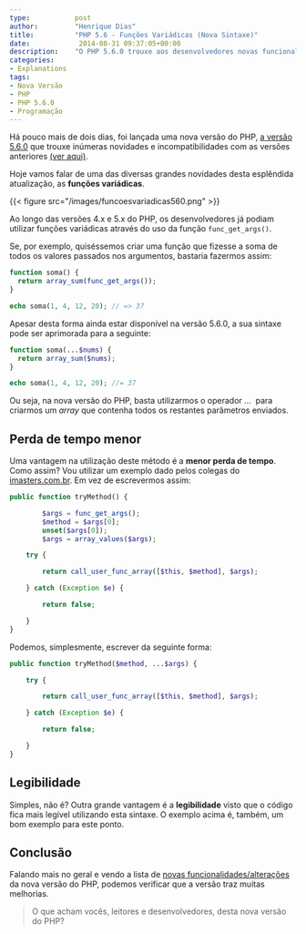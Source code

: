 ```yaml
---
type:           post
author:         "Henrique Dias"
title:          "PHP 5.6 - Funções Variádicas (Nova Sintaxe)"
date:            2014-08-31 09:37:05+00:00
description:    "O PHP 5.6.0 trouxe aos desenvolvedores novas funcionalidades e formas de trabalhar. Uma das melhores novidades é a nova sintaxe das funções variádicas."
categories:
- Explanations
tags:
- Nova Versão
- PHP
- PHP 5.6.0
- Programação
---
```


Há pouco mais de dois dias, foi lançada uma nova versão do PHP, [a versão 5.6.0](http://php.net/archive/2014.php#id2014-08-28-1) que trouxe inúmeras novidades e incompatibilidades com as versões anteriores [(ver aqui)](http://pt2.php.net/manual/en/migration56.php).

Hoje vamos falar de uma das diversas grandes novidades desta esplêndida atualização, as **funções variádicas**.

{{< figure src="/images/funcoesvariadicas560.png" >}}

Ao longo das versões 4.x e 5.x do PHP, os desenvolvedores já podiam utilizar funções variádicas através do uso da função ```func_get_args()```.

Se, por exemplo, quiséssemos criar uma função que fizesse a soma de todos os valores passados nos argumentos, bastaria fazermos assim:

```php
function soma() {
  return array_sum(func_get_args());
}

echo soma(1, 4, 12, 20); // => 37
```

Apesar desta forma ainda estar disponível na versão 5.6.0, a sua sintaxe pode ser aprimorada para a seguinte:

```php
function soma(...$nums) {
  return array_sum($nums);
}

echo soma(1, 4, 12, 20); //= 37
```

Ou seja, na nova versão do PHP, basta utilizarmos o operador ...  para criarmos um _array_ que contenha todos os restantes parâmetros enviados.


## Perda de tempo menor


Uma vantagem na utilização deste método é a **menor perda de tempo**. Como assim? Vou utilizar um exemplo dado pelos colegas do [imasters.com.br](http://imasters.com.br). Em vez de escrevermos assim:

```php
public function tryMethod() {

        $args = func_get_args();
        $method = $args[0];
        unset($args[0]);
        $args = array_values($args);

    try {

        return call_user_func_array([$this, $method], $args);

    } catch (Exception $e) {

        return false;

    }
}
```

Podemos, simplesmente, escrever da seguinte forma:

```php
public function tryMethod($method, ...$args) {

    try {

        return call_user_func_array([$this, $method], $args);

    } catch (Exception $e) {

        return false;

    }
}
```


## Legibilidade


Simples, não é? Outra grande vantagem é a **legibilidade** visto que o código fica mais legível utilizando esta sintaxe. O exemplo acima é, também, um bom exemplo para este ponto.


## Conclusão


Falando mais no geral e vendo a lista de [novas funcionalidades/alterações](http://pt2.php.net/manual/pt_BR/migration56.new-features.php) da nova versão do PHP, podemos verificar que a versão traz muitas melhorias.


> O que acham vocês, leitores e desenvolvedores, desta nova versão do PHP?
